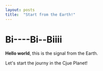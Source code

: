 ```yaml
---
layout: posts
title:  "Start from the Earth!"
---
```


# Bi----Bi--Biiii

**Hello world**, this is the signal from the Earth.

Let's start the journy in the Cjue Planet!